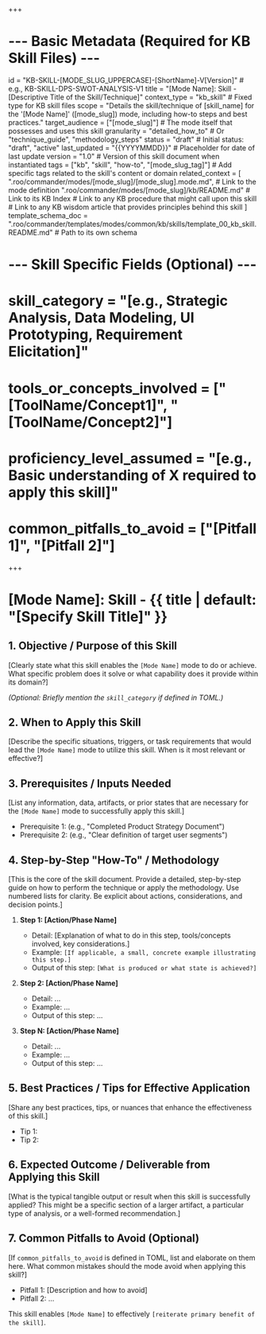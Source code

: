 +++
# --- Basic Metadata (Required for KB Skill Files) ---
id = "KB-SKILL-[MODE_SLUG_UPPERCASE]-[ShortName]-V[Version]" # e.g., KB-SKILL-DPS-SWOT-ANALYSIS-V1
title = "[Mode Name]: Skill - [Descriptive Title of the Skill/Technique]"
context_type = "kb_skill" # Fixed type for KB skill files
scope = "Details the skill/technique of [skill_name] for the '[Mode Name]' ([mode_slug]) mode, including how-to steps and best practices."
target_audience = ["[mode_slug]"] # The mode itself that possesses and uses this skill
granularity = "detailed_how_to" # Or "technique_guide", "methodology_steps"
status = "draft" # Initial status: "draft", "active"
last_updated = "{{YYYYMMDD}}" # Placeholder for date of last update
version = "1.0" # Version of this skill document when instantiated
tags = ["kb", "skill", "how-to", "[mode_slug_tag]"] # Add specific tags related to the skill's content or domain
related_context = [
    ".roo/commander/modes/[mode_slug]/[mode_slug].mode.md", # Link to the mode definition
    ".roo/commander/modes/[mode_slug]/kb/README.md" # Link to its KB Index
    # Link to any KB procedure that might call upon this skill
    # Link to any KB wisdom article that provides principles behind this skill
]
template_schema_doc = ".roo/commander/templates/modes/common/kb/skills/template_00_kb_skill.README.md" # Path to its own schema

# --- Skill Specific Fields (Optional) ---
# skill_category = "[e.g., Strategic Analysis, Data Modeling, UI Prototyping, Requirement Elicitation]"
# tools_or_concepts_involved = ["[ToolName/Concept1]", "[ToolName/Concept2]"]
# proficiency_level_assumed = "[e.g., Basic understanding of X required to apply this skill]"
# common_pitfalls_to_avoid = ["[Pitfall 1]", "[Pitfall 2]"]
+++

# [Mode Name]: Skill - {{ title | default: "[Specify Skill Title]" }}

## 1. Objective / Purpose of this Skill

[Clearly state what this skill enables the `[Mode Name]` mode to do or achieve. What specific problem does it solve or what capability does it provide within its domain?]

*(Optional: Briefly mention the `skill_category` if defined in TOML.)*

## 2. When to Apply this Skill

[Describe the specific situations, triggers, or task requirements that would lead the `[Mode Name]` mode to utilize this skill. When is it most relevant or effective?]

## 3. Prerequisites / Inputs Needed

[List any information, data, artifacts, or prior states that are necessary for the `[Mode Name]` mode to successfully apply this skill.]
*   Prerequisite 1: (e.g., "Completed Product Strategy Document")
*   Prerequisite 2: (e.g., "Clear definition of target user segments")

## 4. Step-by-Step "How-To" / Methodology

[This is the core of the skill document. Provide a detailed, step-by-step guide on how to perform the technique or apply the methodology. Use numbered lists for clarity. Be explicit about actions, considerations, and decision points.]

1.  **Step 1: [Action/Phase Name]**
    *   Detail: [Explanation of what to do in this step, tools/concepts involved, key considerations.]
    *   Example: `[If applicable, a small, concrete example illustrating this step.]`
    *   Output of this step: `[What is produced or what state is achieved?]`

2.  **Step 2: [Action/Phase Name]**
    *   Detail: ...
    *   Example: ...
    *   Output of this step: ...

3.  **Step N: [Action/Phase Name]**
    *   Detail: ...
    *   Example: ...
    *   Output of this step: ...

## 5. Best Practices / Tips for Effective Application

[Share any best practices, tips, or nuances that enhance the effectiveness of this skill.]
*   Tip 1:
*   Tip 2:

## 6. Expected Outcome / Deliverable from Applying this Skill

[What is the typical tangible output or result when this skill is successfully applied? This might be a specific section of a larger artifact, a particular type of analysis, or a well-formed recommendation.]

## 7. Common Pitfalls to Avoid (Optional)

[If `common_pitfalls_to_avoid` is defined in TOML, list and elaborate on them here. What common mistakes should the mode avoid when applying this skill?]
*   Pitfall 1: [Description and how to avoid]
*   Pitfall 2: ...

This skill enables `[Mode Name]` to effectively `[reiterate primary benefit of the skill]`.